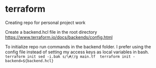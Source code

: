 # terraform

Creating repo for personal project work

Create a backend.hcl file in the root directory
	https://www.terraform.io/docs/backends/config.html

To initialize repo run commands in the backend folder. I prefer using the config file instead of setting my access keys as local variables in bash.
	```terraform init
	sed -i.bak s/\#//g main.tf 
	terraform init -backend=${backend.hcl}
	```
